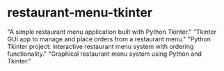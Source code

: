 # restaurant-menu-tkinter
"A simple restaurant menu application built with Python Tkinter."  "Tkinter GUI app to manage and place orders from a restaurant menu."  "Python Tkinter project: interactive restaurant menu system with ordering functionality."  "Graphical restaurant menu system using Python and Tkinter."
